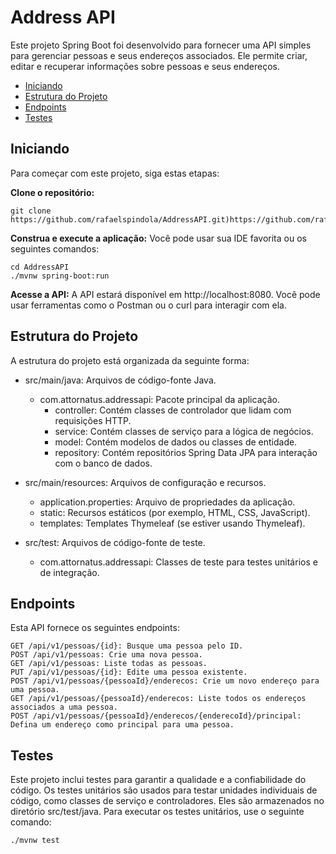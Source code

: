 # Address API

Este projeto Spring Boot foi desenvolvido para fornecer uma API simples para gerenciar pessoas e seus endereços associados. Ele permite criar, editar e recuperar informações sobre pessoas e seus endereços.

- [Iniciando](#iniciando)
- [Estrutura do Projeto](#estrutura-do-projeto)
- [Endpoints](#endpoints)
- [Testes](#testes)

## Iniciando

Para começar com este projeto, siga estas etapas:

**Clone o repositório:**

   ```shell
   git clone https://github.com/rafaelspindola/AddressAPI.git)https://github.com/rafaelspindola/AddressAPI.git
   ```
**Construa e execute a aplicação:**
Você pode usar sua IDE favorita ou os seguintes comandos:

```shell
cd AddressAPI
./mvnw spring-boot:run
```

**Acesse a API:**
A API estará disponível em http://localhost:8080. Você pode usar ferramentas como o Postman ou o curl para interagir com ela.

## Estrutura do Projeto

A estrutura do projeto está organizada da seguinte forma:

   - src/main/java: Arquivos de código-fonte Java.
       - com.attornatus.addressapi: Pacote principal da aplicação.
          -  controller: Contém classes de controlador que lidam com requisições HTTP.
          -  service: Contém classes de serviço para a lógica de negócios.
          -  model: Contém modelos de dados ou classes de entidade.
          -  repository: Contém repositórios Spring Data JPA para interação com o banco de dados.
           
   - src/main/resources: Arquivos de configuração e recursos.
       - application.properties: Arquivo de propriedades da aplicação.
       - static: Recursos estáticos (por exemplo, HTML, CSS, JavaScript).
       - templates: Templates Thymeleaf (se estiver usando Thymeleaf).
     
   - src/test: Arquivos de código-fonte de teste.
       - com.attornatus.addressapi: Classes de teste para testes unitários e de integração.
    
## Endpoints
Esta API fornece os seguintes endpoints:

    GET /api/v1/pessoas/{id}: Busque uma pessoa pelo ID.
    POST /api/v1/pessoas: Crie uma nova pessoa.
    GET /api/v1/pessoas: Liste todas as pessoas.
    PUT /api/v1/pessoas/{id}: Edite uma pessoa existente.
    POST /api/v1/pessoas/{pessoaId}/enderecos: Crie um novo endereço para uma pessoa.
    GET /api/v1/pessoas/{pessoaId}/enderecos: Liste todos os endereços associados a uma pessoa.
    POST /api/v1/pessoas/{pessoaId}/enderecos/{enderecoId}/principal: Defina um endereço como principal para uma pessoa.

## Testes

Este projeto inclui testes para garantir a qualidade e a confiabilidade do código. 
Os testes unitários são usados para testar unidades individuais de código, como classes de serviço e controladores. Eles são armazenados no diretório src/test/java.
Para executar os testes unitários, use o seguinte comando:

```
./mvnw test
```
